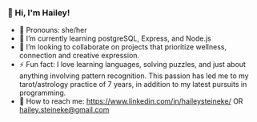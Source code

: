 ### 👋 Hi, I'm Hailey!

- 🎨 Pronouns: she/her
- 🌱 I’m currently learning postgreSQL, Express, and Node.js
- 🌌 I’m looking to collaborate on projects that prioritize wellness, connection and creative expression.
- ⚡ Fun fact: I love learning languages, solving puzzles, and just about anything involving pattern recognition. This       passion has led me    to my tarot/astrology practice of 7 years, in addition to my latest pursuits in programming. 
- 💬 How to reach me: https://www.linkedin.com/in/haileysteineke/ OR hailey.steineke@gmail.com

<!--
**hdsteineke/hdsteineke** is a ✨ _special_ ✨ repository because its `README.md` (this file) appears on your GitHub profile.

Here are some ideas to get you started:

- 🔭 I’m currently working on ...
- 🌱 I’m currently learning postgreSQL, Express, and Node.js
- 👯 I’m looking to collaborate on ...
- 🤔 I’m looking for help with ...
- 💬 Ask me about ...
- 📫 How to reach me: ...
- 😄 Pronouns: she/her
- ⚡ Fun fact: ...
-->
